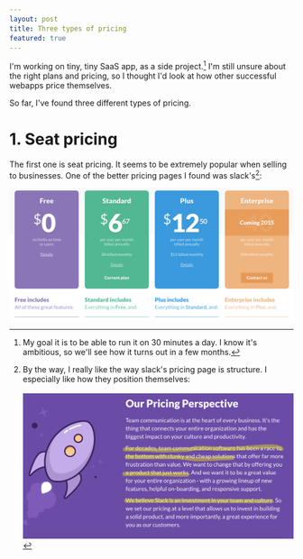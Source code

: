```yaml
---
layout: post
title: Three types of pricing
featured: true
---
```

I'm working on tiny, tiny SaaS app, as a side project.[^plans] I'm still unsure about the right plans and pricing, so I thought I'd look at how other successful webapps price themselves.

So far, I've found three different types of pricing.

# 1. Seat pricing

The first one is seat pricing. It seems to be extremely popular when selling to businesses. One of the better pricing pages I found was slack's[^slacks_sales_page]:

<img alt="slack pricing" class="img-responsive" src="/images/saas_pricing/slack_pricing.png" />


[^plans]: My goal it is to be able to run it on 30 minutes a day. I know it's ambitious, so we'll see how it turns out in a few months.
[^slacks_sales_page]:
    By the way, I really like the way slack's pricing page is structure. I especially like how they position themselves: <br><br> <img alt="slack pricing" class="img-responsive" src="/images/saas_pricing/slack_sales.png" />
